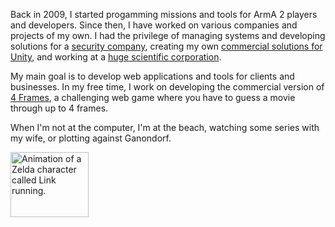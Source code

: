 Back in 2009, I started progamming missions and tools for ArmA 2 players and developers. Since then, I have worked on various companies and projects of my own. I had the privilege of managing systems and developing solutions for a <a href="https://pycseca.com" target="_blank" rel="noreferer" rel="noopener">security company</a>, creating my own <a href="https://assetstore.unity.com/packages/tools/utilities/trigger-puzzle-system-43851" target="_blank" rel="noreferer" rel="noopener">commercial solutions for Unity</a>, and working at a <a href="https://www.cta-observatory.org/about/locations/ctao-north/" target="_blank" rel="noreferer" rel="noopener">huge scientific corporation</a>.

My main goal is to develop web applications and tools for clients and businesses. In my free time, I work on developing the commercial version of <a href="https://4frames.jrai.dev" target="_blank">4 Frames</a>, a challenging web game where you have to guess a movie through up to 4 frames.

When I'm not at the computer, I'm at the beach, watching some series with my wife, or plotting against <span class="ganon-word">Ganondorf</span>.
<div class="anim"><img src="/animation.gif" width="125" height="104.16" alt="Animation of a Zelda character called Link running." decoding="async" loading="lazy"/></div>